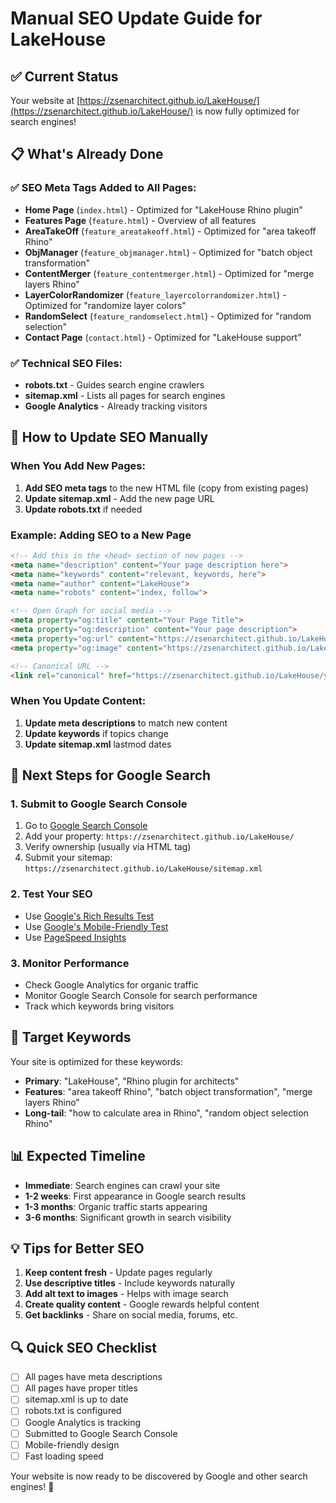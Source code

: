 # Manual SEO Update Guide for LakeHouse

## ✅ Current Status
Your website at [https://zsenarchitect.github.io/LakeHouse/](https://zsenarchitect.github.io/LakeHouse/) is now fully optimized for search engines!

## 📋 What's Already Done

### ✅ SEO Meta Tags Added to All Pages:
- **Home Page** (`index.html`) - Optimized for "LakeHouse Rhino plugin"
- **Features Page** (`feature.html`) - Overview of all features
- **AreaTakeOff** (`feature_areatakeoff.html`) - Optimized for "area takeoff Rhino"
- **ObjManager** (`feature_objmanager.html`) - Optimized for "batch object transformation"
- **ContentMerger** (`feature_contentmerger.html`) - Optimized for "merge layers Rhino"
- **LayerColorRandomizer** (`feature_layercolorrandomizer.html`) - Optimized for "randomize layer colors"
- **RandomSelect** (`feature_randomselect.html`) - Optimized for "random selection"
- **Contact Page** (`contact.html`) - Optimized for "LakeHouse support"

### ✅ Technical SEO Files:
- **robots.txt** - Guides search engine crawlers
- **sitemap.xml** - Lists all pages for search engines
- **Google Analytics** - Already tracking visitors

## 🔧 How to Update SEO Manually

### When You Add New Pages:
1. **Add SEO meta tags** to the new HTML file (copy from existing pages)
2. **Update sitemap.xml** - Add the new page URL
3. **Update robots.txt** if needed

### Example: Adding SEO to a New Page
```html
<!-- Add this in the <head> section of new pages -->
<meta name="description" content="Your page description here">
<meta name="keywords" content="relevant, keywords, here">
<meta name="author" content="LakeHouse">
<meta name="robots" content="index, follow">

<!-- Open Graph for social media -->
<meta property="og:title" content="Your Page Title">
<meta property="og:description" content="Your page description">
<meta property="og:url" content="https://zsenarchitect.github.io/LakeHouse/your-page.html">
<meta property="og:image" content="https://zsenarchitect.github.io/LakeHouse/asset/main_icon.svg">

<!-- Canonical URL -->
<link rel="canonical" href="https://zsenarchitect.github.io/LakeHouse/your-page.html">
```

### When You Update Content:
1. **Update meta descriptions** to match new content
2. **Update keywords** if topics change
3. **Update sitemap.xml** lastmod dates

## 🚀 Next Steps for Google Search

### 1. Submit to Google Search Console
1. Go to [Google Search Console](https://search.google.com/search-console)
2. Add your property: `https://zsenarchitect.github.io/LakeHouse/`
3. Verify ownership (usually via HTML tag)
4. Submit your sitemap: `https://zsenarchitect.github.io/LakeHouse/sitemap.xml`

### 2. Test Your SEO
- Use [Google's Rich Results Test](https://search.google.com/test/rich-results)
- Use [Google's Mobile-Friendly Test](https://search.google.com/test/mobile-friendly)
- Use [PageSpeed Insights](https://pagespeed.web.dev/)

### 3. Monitor Performance
- Check Google Analytics for organic traffic
- Monitor Google Search Console for search performance
- Track which keywords bring visitors

## 🎯 Target Keywords

Your site is optimized for these keywords:
- **Primary**: "LakeHouse", "Rhino plugin for architects"
- **Features**: "area takeoff Rhino", "batch object transformation", "merge layers Rhino"
- **Long-tail**: "how to calculate area in Rhino", "random object selection Rhino"

## 📊 Expected Timeline
- **Immediate**: Search engines can crawl your site
- **1-2 weeks**: First appearance in Google search results
- **1-3 months**: Organic traffic starts appearing
- **3-6 months**: Significant growth in search visibility

## 💡 Tips for Better SEO
1. **Keep content fresh** - Update pages regularly
2. **Use descriptive titles** - Include keywords naturally
3. **Add alt text to images** - Helps with image search
4. **Create quality content** - Google rewards helpful content
5. **Get backlinks** - Share on social media, forums, etc.

## 🔍 Quick SEO Checklist
- [ ] All pages have meta descriptions
- [ ] All pages have proper titles
- [ ] sitemap.xml is up to date
- [ ] robots.txt is configured
- [ ] Google Analytics is tracking
- [ ] Submitted to Google Search Console
- [ ] Mobile-friendly design
- [ ] Fast loading speed

Your website is now ready to be discovered by Google and other search engines! 🎉 